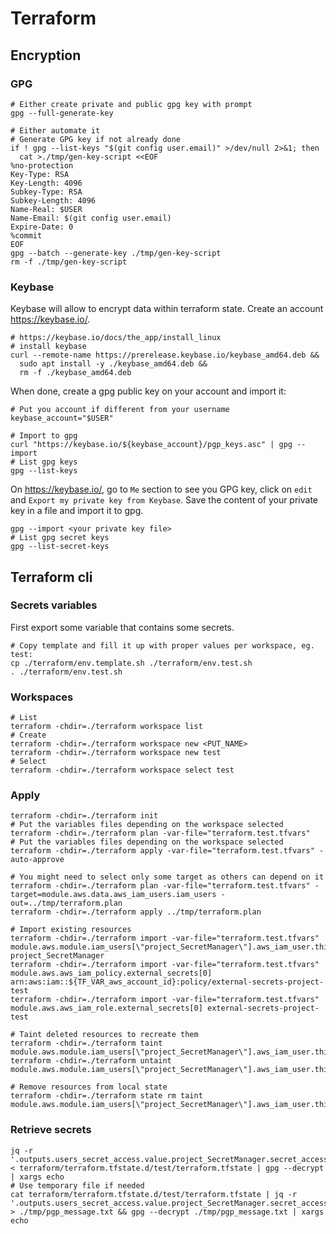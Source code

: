 # Terraform

## Encryption

### GPG

```shell
# Either create private and public gpg key with prompt
gpg --full-generate-key

# Either automate it
# Generate GPG key if not already done
if ! gpg --list-keys "$(git config user.email)" >/dev/null 2>&1; then
  cat >./tmp/gen-key-script <<EOF
%no-protection
Key-Type: RSA
Key-Length: 4096
Subkey-Type: RSA
Subkey-Length: 4096
Name-Real: $USER
Name-Email: $(git config user.email)
Expire-Date: 0
%commit
EOF
gpg --batch --generate-key ./tmp/gen-key-script
rm -f ./tmp/gen-key-script
```

### Keybase

Keybase will allow to encrypt data within terraform state.
Create an account <https://keybase.io/>.

```shell
# https://keybase.io/docs/the_app/install_linux
# install keybase
curl --remote-name https://prerelease.keybase.io/keybase_amd64.deb &&
  sudo apt install -y ./keybase_amd64.deb &&
  rm -f ./keybase_amd64.deb
```

When done, create a gpg public key on your account and import it:

```shell
# Put you account if different from your username
keybase_account="$USER"

# Import to gpg
curl "https://keybase.io/${keybase_account}/pgp_keys.asc" | gpg --import
# List gpg keys
gpg --list-keys
```

On <https://keybase.io/>, go to `Me` section to see you GPG key, click on `edit` and `Export my private key from Keybase`. Save the content of your private key in a file and import it to gpg.

```shell
gpg --import <your private key file>
# List gpg secret keys
gpg --list-secret-keys
```

## Terraform cli

### Secrets variables

First export some variable that contains some secrets.

```shell
# Copy template and fill it up with proper values per workspace, eg. test:
cp ./terraform/env.template.sh ./terraform/env.test.sh
. ./terraform/env.test.sh
```

### Workspaces

```shell
# List
terraform -chdir=./terraform workspace list
# Create
terraform -chdir=./terraform workspace new <PUT_NAME>
terraform -chdir=./terraform workspace new test
# Select
terraform -chdir=./terraform workspace select test
```

### Apply

```shell
terraform -chdir=./terraform init
# Put the variables files depending on the workspace selected
terraform -chdir=./terraform plan -var-file="terraform.test.tfvars"
# Put the variables files depending on the workspace selected
terraform -chdir=./terraform apply -var-file="terraform.test.tfvars" -auto-approve

# You might need to select only some target as others can depend on it
terraform -chdir=./terraform plan -var-file="terraform.test.tfvars" -target=module.aws.data.aws_iam_users.iam_users -out=../tmp/terraform.plan
terraform -chdir=./terraform apply ../tmp/terraform.plan

# Import existing resources
terraform -chdir=./terraform import -var-file="terraform.test.tfvars" module.aws.module.iam_users[\"project_SecretManager\"].aws_iam_user.this[0] project_SecretManager
terraform -chdir=./terraform import -var-file="terraform.test.tfvars" module.aws.aws_iam_policy.external_secrets[0] arn:aws:iam::${TF_VAR_aws_account_id}:policy/external-secrets-project-test
terraform -chdir=./terraform import -var-file="terraform.test.tfvars" module.aws.aws_iam_role.external_secrets[0] external-secrets-project-test

# Taint deleted resources to recreate them
terraform -chdir=./terraform taint module.aws.module.iam_users[\"project_SecretManager\"].aws_iam_user.this[0]
terraform -chdir=./terraform untaint module.aws.module.iam_users[\"project_SecretManager\"].aws_iam_user.this[0]

# Remove resources from local state
terraform -chdir=./terraform state rm taint module.aws.module.iam_users[\"project_SecretManager\"].aws_iam_user.this[0]
```

### Retrieve secrets

```shell
jq -r '.outputs.users_secret_access.value.project_SecretManager.secret_access_key' < terraform/terraform.tfstate.d/test/terraform.tfstate | gpg --decrypt | xargs echo
# Use temporary file if needed
cat terraform/terraform.tfstate.d/test/terraform.tfstate | jq -r '.outputs.users_secret_access.value.project_SecretManager.secret_access_key' > ./tmp/pgp_message.txt && gpg --decrypt ./tmp/pgp_message.txt | xargs echo
```
